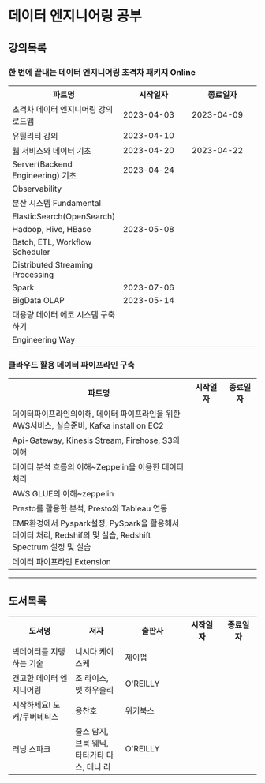 # 데이터 엔지니어링 공부

## 강의목록

### 한 번에 끝내는 데이터 엔지니어링 초격차 패키지 Online

<table style="width: 100%;">
  <tr>
    <th style="width: 40%;">파트명</th>
    <th style="width: 30%;">시작일자</th>
    <th style="width: 30%;">종료일자</th>
  </tr>
  <tr>
    <td>초격차 데이터 엔지니어링 강의 로드맵</td>
    <td>2023-04-03</td>
    <td>2023-04-09</td>
  </tr>
  <tr>
    <td>유틸리티 강의</td>
    <td>2023-04-10</td>
    <td></td>
  </tr>
  <tr>
    <td>웹 서비스와 데이터 기초</td>
    <td>2023-04-20</td>
    <td>2023-04-22</td>
  </tr>
  <tr>
    <td>Server(Backend Engineering) 기초</td>
    <td>2023-04-24</td>
    <td></td>
  </tr>
  <tr>
    <td>Observability</td>
    <td></td>
    <td></td>
  </tr>
  <tr>
    <td>분산 시스템 Fundamental</td>
    <td></td>
    <td></td>
  </tr>
  <tr>
    <td>ElasticSearch(OpenSearch)</td>
    <td></td>
    <td></td>
  </tr>
  <tr>
    <td>Hadoop, Hive, HBase</td>
    <td>2023-05-08</td>
    <td></td>
  </tr>
  <tr>
    <td>Batch, ETL, Workflow Scheduler</td>
    <td></td>
    <td></td>
  </tr>
  <tr>
    <td>Distributed Streaming Processing</td>
    <td></td>
    <td></td>
  </tr>
  <tr>
    <td>Spark</td>
    <td>2023-07-06</td>
    <td></td>
  </tr>
  <tr>
    <td>BigData OLAP</td>
    <td>2023-05-14</td>
    <td></td>
  </tr>
  <tr>
    <td>대용량 데이터 에코 시스템 구축하기</td>
    <td></td>
    <td></td>
  </tr>
  <tr>
    <td>Engineering Way</td>
    <td></td>
    <td></td>
  </tr>
</table>

### 클라우드 활용 데이터 파이프라인 구축

<table>
  <tr>
    <th style="width: 700px;">파트명</th>
    <th style="width: 100px;">시작일자</th>
    <th style="width: 100px;">종료일자</th>
  </tr>
  <tr>
    <td>데이터파이프라인의이해, 데이터 파이프라인을 위한 AWS서비스, 실습준비, Kafka install on EC2</td>
    <td></td>
    <td></td>
  </tr>
  <tr>
    <td>Api-Gateway, Kinesis Stream, Firehose, S3의 이해</td>
    <td></td>
    <td></td>
  </tr>
  <tr>
    <td>데이터 분석 흐름의 이해~Zeppelin을 이용한 데이터 처리</td>
    <td></td>
    <td></td>
  </tr>
  <tr>
    <td>AWS GLUE의 이해~zeppelin</td>
    <td></td>
    <td></td>
  </tr>
  <tr>
    <td>Presto를 활용한 분석, Presto와 Tableau 연동</td>
    <td></td>
    <td></td>
  </tr>
  <tr>
    <td>EMR환경에서 Pyspark설정, PySpark을 활용해서 데이터 처리, Redshif의 및 실습, Redshift Spectrum 설정 및 실습</td>
    <td></td>
    <td></td>
  </tr>
  <tr>
    <td>데이터 파이프라인 Extension</td>
    <td></td>
    <td></td>
  </tr>
</table>

---

## 도서목록

<table>
  <tr>
    <th style="width: 200px;">도서명</th>
    <th style="width: 150px;">저자</th>
    <th style="width: 150px;">출판사</th>
    <th style="width: 100px;">시작일자</th>
    <th style="width: 100px;">종료일자</th>
  </tr>
  <tr>
    <td>빅데이터를 지탱하는 기술</td>
    <td>니시다 케이스케</td>
    <td>제이펍</td>
    <td></td>
    <td></td>
  </tr>
  <tr>
    <td>견고한 데이터 엔지니어링</td>
    <td>조 라이스, 맷 하우슬리</td>
    <td>O'REILLY</td>
    <td></td>
    <td></td>
  </tr>
  <tr>
    <td>시작하세요! 도커/쿠버네티스</td>
    <td>용찬호</td>
    <td>위키북스</td>
    <td></td>
    <td></td>
  </tr>
  <tr>
    <td>러닝 스파크</td>
    <td>줄스 담지, 브룩 웨닉, 타타가타 다스, 데니 리</td>
    <td>O'REILLY</td>
    <td></td>
    <td></td>
  </tr>
</table>

